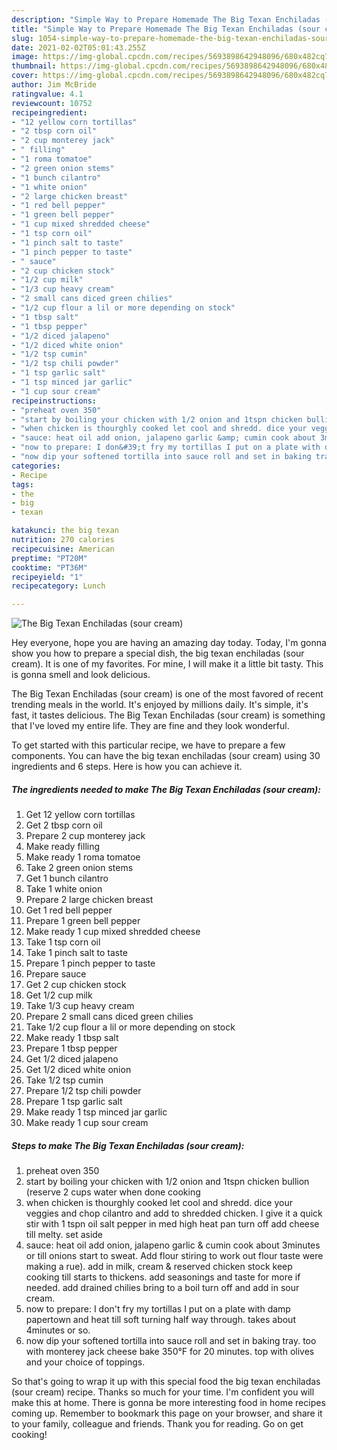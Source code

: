 ```yaml
---
description: "Simple Way to Prepare Homemade The Big Texan Enchiladas (sour cream)"
title: "Simple Way to Prepare Homemade The Big Texan Enchiladas (sour cream)"
slug: 1054-simple-way-to-prepare-homemade-the-big-texan-enchiladas-sour-cream
date: 2021-02-02T05:01:43.255Z
image: https://img-global.cpcdn.com/recipes/5693898642948096/680x482cq70/the-big-texan-enchiladas-sour-cream-recipe-main-photo.jpg
thumbnail: https://img-global.cpcdn.com/recipes/5693898642948096/680x482cq70/the-big-texan-enchiladas-sour-cream-recipe-main-photo.jpg
cover: https://img-global.cpcdn.com/recipes/5693898642948096/680x482cq70/the-big-texan-enchiladas-sour-cream-recipe-main-photo.jpg
author: Jim McBride
ratingvalue: 4.1
reviewcount: 10752
recipeingredient:
- "12 yellow corn tortillas"
- "2 tbsp corn oil"
- "2 cup monterey jack"
- " filling"
- "1 roma tomatoe"
- "2 green onion stems"
- "1 bunch cilantro"
- "1 white onion"
- "2 large chicken breast"
- "1 red bell pepper"
- "1 green bell pepper"
- "1 cup mixed shredded cheese"
- "1 tsp corn oil"
- "1 pinch salt to taste"
- "1 pinch pepper to taste"
- " sauce"
- "2 cup chicken stock"
- "1/2 cup milk"
- "1/3 cup heavy cream"
- "2 small cans diced green chilies"
- "1/2 cup flour a lil or more depending on stock"
- "1 tbsp salt"
- "1 tbsp pepper"
- "1/2 diced jalapeno"
- "1/2 diced white onion"
- "1/2 tsp cumin"
- "1/2 tsp chili powder"
- "1 tsp garlic salt"
- "1 tsp minced jar garlic"
- "1 cup sour cream"
recipeinstructions:
- "preheat oven 350"
- "start by boiling your chicken with 1/2 onion and 1tspn chicken bullion (reserve 2 cups water when done cooking"
- "when chicken is thourghly cooked let cool and shredd. dice your veggies and chop cilantro and add to shredded chicken. I give it a quick stir with 1 tspn oil salt pepper in med high heat pan turn off add cheese till melty. set aside"
- "sauce: heat oil add onion, jalapeno garlic &amp; cumin cook about 3minutes or till onions start to sweat. Add flour stiring to work out flour taste were making a rue). add in milk, cream &amp;  reserved chicken stock keep cooking till starts to thickens. add seasonings and taste for more if needed. add drained chilies bring to a boil turn off and add in sour cream."
- "now to prepare: I don&#39;t fry my tortillas I put on a plate with damp papertown and heat till soft turning half way through. takes about 4minutes or so."
- "now dip your softened tortilla into sauce roll and set in baking tray. too with monterey jack cheese  bake 350°F for 20 minutes. top with olives and your choice of toppings."
categories:
- Recipe
tags:
- the
- big
- texan

katakunci: the big texan 
nutrition: 270 calories
recipecuisine: American
preptime: "PT20M"
cooktime: "PT36M"
recipeyield: "1"
recipecategory: Lunch

---
```



![The Big Texan Enchiladas (sour cream)](https://img-global.cpcdn.com/recipes/5693898642948096/680x482cq70/the-big-texan-enchiladas-sour-cream-recipe-main-photo.jpg)

Hey everyone, hope you are having an amazing day today. Today, I'm gonna show you how to prepare a special dish, the big texan enchiladas (sour cream). It is one of my favorites. For mine, I will make it a little bit tasty. This is gonna smell and look delicious.

The Big Texan Enchiladas (sour cream) is one of the most favored of recent trending meals in the world. It's enjoyed by millions daily. It's simple, it's fast, it tastes delicious. The Big Texan Enchiladas (sour cream) is something that I've loved my entire life. They are fine and they look wonderful.




To get started with this particular recipe, we have to prepare a few components. You can have the big texan enchiladas (sour cream) using 30 ingredients and 6 steps. Here is how you can achieve it.

<!--inarticleads1-->

##### The ingredients needed to make The Big Texan Enchiladas (sour cream):

1. Get 12 yellow corn tortillas
1. Get 2 tbsp corn oil
1. Prepare 2 cup monterey jack
1. Make ready  filling
1. Make ready 1 roma tomatoe
1. Take 2 green onion stems
1. Get 1 bunch cilantro
1. Take 1 white onion
1. Prepare 2 large chicken breast
1. Get 1 red bell pepper
1. Prepare 1 green bell pepper
1. Make ready 1 cup mixed shredded cheese
1. Take 1 tsp corn oil
1. Take 1 pinch salt to taste
1. Prepare 1 pinch pepper to taste
1. Prepare  sauce
1. Get 2 cup chicken stock
1. Get 1/2 cup milk
1. Take 1/3 cup heavy cream
1. Prepare 2 small cans diced green chilies
1. Take 1/2 cup flour a lil or more depending on stock
1. Make ready 1 tbsp salt
1. Prepare 1 tbsp pepper
1. Get 1/2 diced jalapeno
1. Get 1/2 diced white onion
1. Take 1/2 tsp cumin
1. Prepare 1/2 tsp chili powder
1. Prepare 1 tsp garlic salt
1. Make ready 1 tsp minced jar garlic
1. Make ready 1 cup sour cream




<!--inarticleads2-->

##### Steps to make The Big Texan Enchiladas (sour cream):

1. preheat oven 350
1. start by boiling your chicken with 1/2 onion and 1tspn chicken bullion (reserve 2 cups water when done cooking
1. when chicken is thourghly cooked let cool and shredd. dice your veggies and chop cilantro and add to shredded chicken. I give it a quick stir with 1 tspn oil salt pepper in med high heat pan turn off add cheese till melty. set aside
1. sauce: heat oil add onion, jalapeno garlic &amp; cumin cook about 3minutes or till onions start to sweat. Add flour stiring to work out flour taste were making a rue). add in milk, cream &amp;  reserved chicken stock keep cooking till starts to thickens. add seasonings and taste for more if needed. add drained chilies bring to a boil turn off and add in sour cream.
1. now to prepare: I don&#39;t fry my tortillas I put on a plate with damp papertown and heat till soft turning half way through. takes about 4minutes or so.
1. now dip your softened tortilla into sauce roll and set in baking tray. too with monterey jack cheese  bake 350°F for 20 minutes. top with olives and your choice of toppings.




So that's going to wrap it up with this special food the big texan enchiladas (sour cream) recipe. Thanks so much for your time. I'm confident you will make this at home. There is gonna be more interesting food in home recipes coming up. Remember to bookmark this page on your browser, and share it to your family, colleague and friends. Thank you for reading. Go on get cooking!
